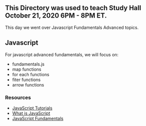 ## This Directory was used to teach Study Hall October 21, 2020 6PM - 8PM ET. 

This day we went over Javascript Fundamentals Advanced topics. 

## Javascript
For javascript advanced fundamentals, we will focus on: 
- fundamentals.js
- map functions 
- for each functions 
- fiter functions 
- arrow functions 

### Resources
- [JavaScript Tutorials](https://www.freecodecamp.org/news/best-javascript-tutorial/)
- [What is JavaScript](https://www.youtube.com/watch?v=W6NZfCO5SIk)
- [JavaScript Fundamentals](https://javascript.info/first-steps)